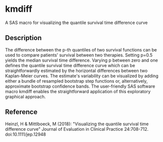# kmdiff
A SAS macro for visualizing the quantile survival time difference curve

## Description
The difference between the p-th quantiles of two survival functions can be used to compare patients' survival between two therapies. Setting p=0.5 yields the median survival time difference. Varying p between zero and one defines the quantile survival time difference curve which can be straightforwardly estimated by the horizontal differences between two Kaplan-Meier curves. The estimate's variability can be visualized by adding either a bundle of resampled bootstrap step functions or, alternatively, approximate bootstrap confidence bands. The user-friendly SAS software macro kmdiff enables the straightforward application of this exploratory graphical approach. 

## Reference
Heinzl, H & Mittlboeck, M (2018): "Visualizing the quantile survival time difference curve" Journal of Evaluation in Clinical Practice 24:708-712. doi:10.1111/jep.12948
